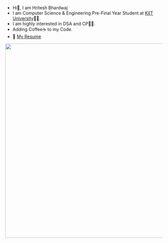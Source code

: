 - Hi👋, I am Hritesh Bhardwaj
- I am Computer Science & Engineering Pre-Final Year Student at [KIIT University](http://kiit.ac.in/)👨‍🎓.
- I am highly interested in DSA and CP👨‍💻.
- Adding Coffee☕ to my Code.
- 📜 [My Resume](https://drive.google.com/file/d/1XDPavYeEgb7mnpJVevMdR2mWFlhBgmEa/view?usp=drive_link)


<img src="https://media.giphy.com/media/IpknyEIpxz0K9AKXog/giphy.gif" width="620px"> 

<!---
Hritesh1001/Hritesh1001 is a ✨ special ✨ repository because its `README.md` (this file) appears on your GitHub profile.
You can click the Preview link to take a look at your changes.
--->
